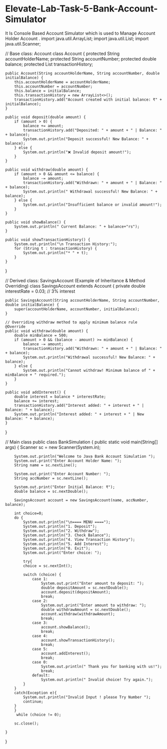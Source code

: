 # Elevate-Lab-Task-5-Bank-Account-Simulator
It Is Console Based Account Simulator which is used to Manage Account Holder Account  .
import java.util.ArrayList;
import java.util.List;
import java.util.Scanner;

// Base class: Account
class Account {
    protected String accountHolderName;
    protected String accountNumber;
    protected double balance;
    protected List<String> transactionHistory;

    public Account(String accountHolderName, String accountNumber, double initialBalance) {
        this.accountHolderName = accountHolderName;
        this.accountNumber = accountNumber;
        this.balance = initialBalance;
        this.transactionHistory = new ArrayList<>();
        transactionHistory.add("Account created with initial balance: ₹" + initialBalance);
    }

    public void deposit(double amount) {
        if (amount > 0) {
            balance += amount;
            transactionHistory.add("Deposited: " + amount + " | Balance: " + balance);
            System.out.println("Deposit successful! New Balance: " + balance);
        } else {
            System.out.println("❌ Invalid deposit amount!");
        }
    }

    public void withdraw(double amount) {
        if (amount > 0 && amount <= balance) {
            balance -= amount;
            transactionHistory.add("Withdrawn: " + amount + " | Balance: " + balance);
            System.out.println(" Withdrawal successful! New Balance: " + balance);
        } else {
            System.out.println("Insufficient balance or invalid amount!");
        }
    }

    public void showBalance() {
        System.out.println(" Current Balance: " + balance+"rs");
    }

    public void showTransactionHistory() {
        System.out.println("\n Transaction History:");
        for (String t : transactionHistory) {
            System.out.println("* " + t);
        }
    }
}

// Derived class: SavingsAccount (Example of Inheritance & Method Overriding)
class SavingsAccount extends Account {
    private double interestRate = 0.03; // 3% interest

    public SavingsAccount(String accountHolderName, String accountNumber, double initialBalance) {
        super(accountHolderName, accountNumber, initialBalance);
    }

    // Overriding withdraw method to apply minimum balance rule
    @Override
    public void withdraw(double amount) {
        double minBalance = 500;
        if (amount > 0 && (balance - amount) >= minBalance) {
            balance -= amount;
            transactionHistory.add("Withdrawn: " + amount + " | Balance: " + balance);
            System.out.println("Withdrawal successful! New Balance: " + balance);
        } else {
            System.out.println("Cannot withdraw! Minimum balance of " + minBalance + " required.");
        }
    }

    public void addInterest() {
        double interest = balance * interestRate;
        balance += interest;
        transactionHistory.add("Interest added: " + interest + " | Balance: " + balance);
        System.out.println("Interest added: " + interest + " | New Balance: " + balance);
    }
}

// Main class
public class BankSimulation {
    public static void main(String[] args) {
        Scanner sc = new Scanner(System.in);

        System.out.println("Welcome to Java Bank Account Simulation ");
        System.out.print("Enter Account Holder Name: ");
        String name = sc.nextLine();

        System.out.print("Enter Account Number: ");
        String accNumber = sc.nextLine();

        System.out.print("Enter Initial Balance: ₹");
        double balance = sc.nextDouble();

        SavingsAccount account = new SavingsAccount(name, accNumber, balance);

        int choice=0;
        do {
            System.out.println("\n==== MENU ====");
            System.out.println("1. Deposit");
            System.out.println("2. Withdraw");
            System.out.println("3. Check Balance");
            System.out.println("4. View Transaction History");
            System.out.println("5. Add Interest");
            System.out.println("0. Exit");
            System.out.print("Enter choice: ");
            
            try{
            choice = sc.nextInt();

            switch (choice) {
                case 1:
                    System.out.print("Enter amount to deposit: ");
                    double depositAmount = sc.nextDouble();
                    account.deposit(depositAmount);
                    break;
                case 2:
                    System.out.print("Enter amount to withdraw: ");
                    double withdrawAmount = sc.nextDouble();
                    account.withdraw(withdrawAmount);
                    break;
                case 3:
                    account.showBalance();
                    break;
                case 4:
                    account.showTransactionHistory();
                    break;
                case 5:
                    account.addInterest();
                    break;
                case 0:
                    System.out.println(" Thank you for banking with us!");
                    break;
                default:
                    System.out.println(" Invalid choice! Try again.");
            }
        }
        catch(Exception e){
            System.out.println("Invalid Input ! please Try Number ");
            continue;
        }
        }
         while (choice != 0);

        sc.close();
    
    }
}

